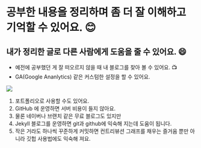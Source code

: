 # 공부한 내용을 정리하며 좀 더 잘 이해하고 기억할 수 있어요.  :blush:
## 내가 정리한 글로 다른 사람에게 도움을 줄 수 있어요. :smile:
* 예전에 공부했던 게 잘 떠오르지 않을 때 내 블로그를 찾아 볼 수 있어요. :tv:
* GA(Google Ananlytics) 같은 커스텀한 설정을 할 수 있어요.

<img src="https://i.imgur.com/L3aAZTp.jpg">


1. 포트폴리오로 사용할 수도 있어요. 
1. GitHub 에 운영하면 서버 비용이 들지 않아요.
1. 물론 네이버나 브랜치 같은 무료 블로그도 있지만 
1. Jekyll 블로그를 운영하면 git과 github에 익숙해 지는데 도움이 됩니다.
1. 작은 거라도 하나씩 꾸준하게 커밋하면 컨트리뷰션 그래프를 채우는 즐거움 뿐만 아니라 깃헙 사용법에도 익숙해 져요.
